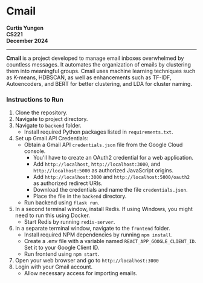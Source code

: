 # **Cmail**

**Curtis Yungen**  
**CS221**  
**December 2024**

---

**Cmail** is a project developed to manage email inboxes overwhelmed by countless messages. It automates the organization of emails by clustering them into meaningful groups. Cmail uses machine learning techniques such as K-means, HDBSCAN, as well as enhancements such as TF-IDF, Autoencoders, and BERT for better clustering, and LDA for cluster naming.

### **Instructions to Run**

1. Clone the repository.
2. Navigate to project directory.
3. Navigate to `backend` folder.
    - Install required Python packages listed in `requirements.txt`.
4. Set up Gmail API Credentials:
    - Obtain a Gmail API `credentials.json` file from the Google Cloud console.
        - You'll have to create an OAuth2 credential for a web application.
        - Add `http://localhost`, `http://localhost:3000`, and `http://localhost:5000` as authorized JavaScript origins.
        - Add `http://localhost:3000` and `http://localhost:5000/oauth2` as authorized redirect URIs.
        - Download the credentials and name the file `credentials.json`.
        - Place the file in the `backend` directory.
    - Run backend using `flask run`.
5. In a second terminal window, install Redis. If using Windows, you might need to run this using Docker.
    - Start Redis by running `redis-server`.
6. In a separate terminal window, navigate to the `frontend` folder.
    - Install required NPM dependencies by running `npm install`.
    - Create a .env file with a variable named `REACT_APP_GOOGLE_CLIENT_ID`. Set it to your Google Client ID.
    - Run frontend using `npm start`.
7. Open your web browser and go to `http://localhost:3000`
8. Login with your Gmail account.
    - Allow necessary access for importing emails.
